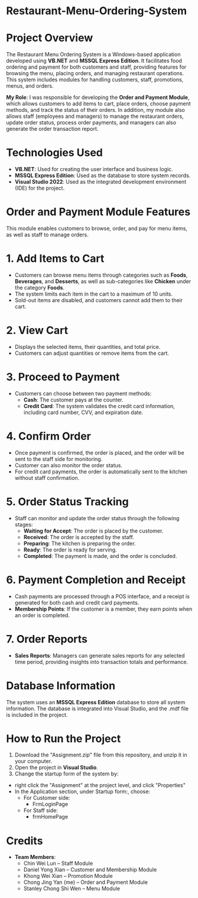 # Restaurant-Menu-Ordering-System

# Project Overview
The Restaurant Menu Ordering System is a Windows-based application developed using **VB.NET** and **MSSQL Express Edition**. It facilitates food ordering and payment for both customers and staff, providing features for browsing the menu, placing orders, and managing restaurant operations. This system includes modules for handling customers, staff, promotions, menus, and orders.

**My Role**: I was responsible for developing the **Order and Payment Module**, which allows customers to add items to cart, place orders, choose payment methods, and track the status of their orders. In addition, my module also allows staff (employees and managers) to manage the restaurant orders, update order status, process order payments, and managers can also generate the order transaction report.

# Technologies Used
- **VB.NET**: Used for creating the user interface and business logic.
- **MSSQL Express Edition**: Used as the database to store system records.
- **Visual Studio 2022**: Used as the integrated development environment (IDE) for the project.

# Order and Payment Module Features
This module enables customers to browse, order, and pay for menu items, as well as staff to manage orders.

# 1. Add Items to Cart
- Customers can browse menu items through categories such as **Foods**, **Beverages**, and **Desserts**, as well as sub-categories like **Chicken** under the category **Foods**.
- The system limits each item in the cart to a maximum of 10 units.
- Sold-out items are disabled, and customers cannot add them to their cart.

# 2. View Cart
- Displays the selected items, their quantities, and total price.
- Customers can adjust quantities or remove items from the cart.
  
# 3. Proceed to Payment
- Customers can choose between two payment methods:
  - **Cash**: The customer pays at the counter.
  - **Credit Card**: The system validates the credit card information, including card number, CVV, and expiration date.

# 4. Confirm Order
- Once payment is confirmed, the order is placed, and the order will be sent to the staff side for monitoring.
- Customer can also monitor the order status.
- For credit card payments, the order is automatically sent to the kitchen without staff confirmation.

# 5. Order Status Tracking
- Staff can monitor and update the order status through the following stages:
  - **Waiting for Accept**: The order is placed by the customer.
  - **Received**: The order is accepted by the staff.
  - **Preparing**: The kitchen is preparing the order.
  - **Ready**: The order is ready for serving.
  - **Completed**: The payment is made, and the order is concluded.

# 6. Payment Completion and Receipt
- Cash payments are processed through a POS interface, and a receipt is generated for both cash and credit card payments.
- **Membership Points**: If the customer is a member, they earn points when an order is completed.

# 7. Order Reports
- **Sales Reports**: Managers can generate sales reports for any selected time period, providing insights into transaction totals and performance.

# Database Information
The system uses an **MSSQL Express Edition** database to store all system information. The database is integrated into Visual Studio, and the .mdf file is included in the project.

# How to Run the Project
1. Download the "Assignment.zip" file from this repository, and unzip it in your computer.
2. Open the project in **Visual Studio**.
3. Change the startup form of the system by:
- right click the "Assignment" at the project level, and click "Properties"
- In the Application section, under Startup form:, choose:
  - For Customer side:
    - FrmLoginPage
  - For Staff side:
    - frmHomePage

# Credits
- **Team Members**:
  - Chin Wei Lun – Staff Module
  - Daniel Yong Xian – Customer and Membership Module
  - Khong Wei Xian – Promotion Module
  - Chong Jing Yan (me) – Order and Payment Module
  - Stanley Chong Shi Wen – Menu Module
